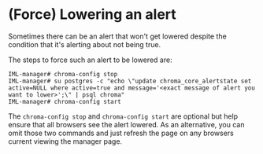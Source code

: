 # (Force) Lowering an alert

Sometimes there can be an alert that won't get lowered despite the condition that it's alerting about not being true.

The steps to force such an alert to be lowered are:

```
IML-manager# chroma-config stop
IML-manager# su postgres -c "echo \"update chroma_core_alertstate set active=NULL where active=true and message='<exact message of alert you want to lower>';\" | psql chroma"
IML-manager# chroma-config start
```

The `chroma-config stop` and `chroma-config start` are optional but help ensure that all browsers see the alert lowered.  As an alternative, you can omit those two commands and just refresh the page on any browsers current viewing the manager page.
